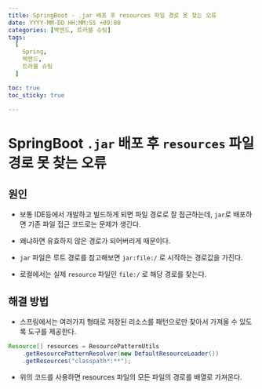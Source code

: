 ```yaml
---
title: SpringBoot - .jar 배포 후 resources 파일 경로 못 찾는 오류
date: YYYY-MM-DD HH:MM:SS +09:00
categories: [백엔드, 트러블 슈팅]
tags:
  [
    Spring,
    백엔드,
    트러블 슈팅
  ]

toc: true
toc_sticky: true

---
```


# SpringBoot `.jar` 배포 후 `resources` 파일 경로 못 찾는 오류

## 원인
* 보통 IDE등에서 개발하고 빌드하게 되면 파일 경로로 잘 접근하는데, `jar`로 배포하면 기존 파일 접근 코드로는 문제가 생긴다.

* 왜냐하면 유효하지 않은 경로가 되어버리게 때문이다.

* `jar` 파일은 루트 경로를 참고해보면 `jar:file:/` 로 시작하는 경로값을 가진다.

* 로컬에서는 실제 `resource` 파일인 `file:/` 로 해당 경로를 찾는다.

## 해결 방법
* 스프링에서는 여러가지 형태로 저장된 리소스를 패턴으로만 찾아서 가져올 수 있도록 도구를 제공한다.
```java
Resource[] resources = ResourcePatternUtils
    .getResourcePatternResolver(new DefaultResourceLoader())
    .getResources("classpath*:**");
```
* 위의 코드를 사용하면 resources 파일의 모든 파일의 경로를 배열로 가져온다.